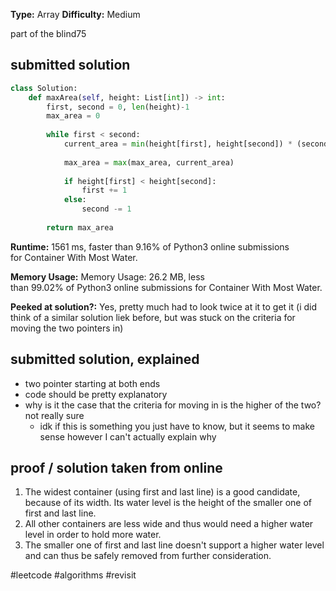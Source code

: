 **Type:** Array
**Difficulty:** Medium

part of the blind75


## submitted solution
```python
class Solution:
    def maxArea(self, height: List[int]) -> int:
        first, second = 0, len(height)-1
        max_area = 0
        
        while first < second:
            current_area = min(height[first], height[second]) * (second - first)
            
            max_area = max(max_area, current_area)
            
            if height[first] < height[second]:
                first += 1
            else: 
                second -= 1
        
        return max_area
```
**Runtime:** 1561 ms, faster than 9.16% of Python3 online submissions for Container With Most Water.

**Memory Usage:** Memory Usage: 26.2 MB, less than 99.02% of Python3 online submissions for Container With Most Water.

**Peeked at solution?:** Yes, pretty much had to look twice at it to get it (i did think of a similar solution liek before, but was stuck on the criteria for moving the two pointers in)

## submitted solution, explained
- two pointer starting at both ends
- code should be pretty explanatory
- why is it the case that the criteria for moving in is the higher of the two? not really sure
	- idk if this is something you just have to know, but it seems to make sense however I can't actually explain why 

## proof / solution taken from online
1.  The widest container (using first and last line) is a good candidate, because of its width. Its water level is the height of the smaller one of first and last line.
2.  All other containers are less wide and thus would need a higher water level in order to hold more water.
3.  The smaller one of first and last line doesn't support a higher water level and can thus be safely removed from further consideration.

#leetcode #algorithms #revisit